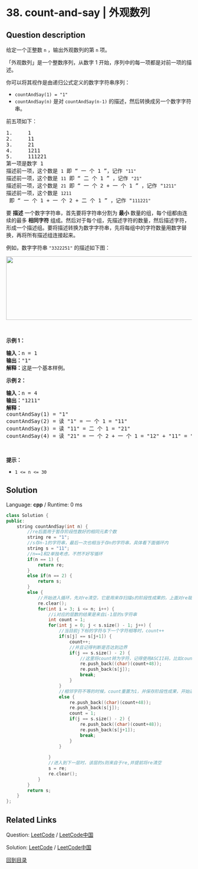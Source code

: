 ﻿# 38. count-and-say | 外观数列

## Question description

<!--If you want to use the English description, use <p>The <strong>count-and-say</strong> sequence is a sequence of digit strings defined by the recursive formula:</p>

<ul>
	<li><code>countAndSay(1) = &quot;1&quot;</code></li>
	<li><code>countAndSay(n)</code> is the way you would &quot;say&quot; the digit string from <code>countAndSay(n-1)</code>, which is then converted into a different digit string.</li>
</ul>

<p>To determine how you &quot;say&quot; a digit string, split it into the <strong>minimal</strong> number of groups so that each group is a contiguous section all of the <strong>same character.</strong> Then for each group, say the number of characters, then say the character. To convert the saying into a digit string, replace the counts with a number and concatenate every saying.</p>

<p>For example, the saying and conversion for digit string <code>&quot;3322251&quot;</code>:</p>
<img alt="" src="https://assets.leetcode.com/uploads/2020/10/23/countandsay.jpg" style="width: 581px; height: 172px;" />
<p>Given a positive integer <code>n</code>, return <em>the </em><code>n<sup>th</sup></code><em> term of the <strong>count-and-say</strong> sequence</em>.</p>

<p>&nbsp;</p>
<p><strong>Example 1:</strong></p>

<pre>
<strong>Input:</strong> n = 1
<strong>Output:</strong> &quot;1&quot;
<strong>Explanation:</strong> This is the base case.
</pre>

<p><strong>Example 2:</strong></p>

<pre>
<strong>Input:</strong> n = 4
<strong>Output:</strong> &quot;1211&quot;
<strong>Explanation:</strong>
countAndSay(1) = &quot;1&quot;
countAndSay(2) = say &quot;1&quot; = one 1 = &quot;11&quot;
countAndSay(3) = say &quot;11&quot; = two 1&#39;s = &quot;21&quot;
countAndSay(4) = say &quot;21&quot; = one 2 + one 1 = &quot;12&quot; + &quot;11&quot; = &quot;1211&quot;
</pre>

<p>&nbsp;</p>
<p><strong>Constraints:</strong></p>

<ul>
	<li><code>1 &lt;= n &lt;= 30</code></li>
</ul>
 instead-->
<p>给定一个正整数 <code>n</code> ，输出外观数列的第 <code>n</code> 项。</p>

<p>「外观数列」是一个整数序列，从数字 1 开始，序列中的每一项都是对前一项的描述。</p>

<p>你可以将其视作是由递归公式定义的数字字符串序列：</p>

<ul>
	<li><code>countAndSay(1) = "1"</code></li>
	<li><code>countAndSay(n)</code> 是对 <code>countAndSay(n-1)</code> 的描述，然后转换成另一个数字字符串。</li>
</ul>

<p>前五项如下：</p>

<pre>
1.     1
2.     11
3.     21
4.     1211
5.     111221
第一项是数字 1 
描述前一项，这个数是 <code>1</code> 即 “ 一 个 1 ”，记作 <code>"11"
</code>描述前一项，这个数是 <code>11</code> 即 “ 二 个 1 ” ，记作 <code>"21"
</code>描述前一项，这个数是 <code>21</code> 即 “ 一 个 2 + 一 个 1 ” ，记作 "<code>1211"
</code>描述前一项，这个数是 <code>1211</code> 即 “ 一 个 1 + 一 个 2 + 二 个 1 ” ，记作 "<code>111221"</code>
</pre>

<p>要 <strong>描述</strong> 一个数字字符串，首先要将字符串分割为 <strong>最小</strong> 数量的组，每个组都由连续的最多 <strong>相同字符</strong> 组成。然后对于每个组，先描述字符的数量，然后描述字符，形成一个描述组。要将描述转换为数字字符串，先将每组中的字符数量用数字替换，再将所有描述组连接起来。</p>

<p>例如，数字字符串 <code>"3322251"</code> 的描述如下图：</p>
<img alt="" src="https://pic.leetcode-cn.com/1629874763-TGmKUh-image.png" style="width: 581px; height: 172px;" />
<ul>
</ul>

<p>&nbsp;</p>

<p><strong>示例 1：</strong></p>

<pre>
<strong>输入：</strong>n = 1
<strong>输出：</strong>"1"
<strong>解释：</strong>这是一个基本样例。
</pre>

<p><strong>示例 2：</strong></p>

<pre>
<strong>输入：</strong>n = 4
<strong>输出：</strong>"1211"
<strong>解释：</strong>
countAndSay(1) = "1"
countAndSay(2) = 读 "1" = 一 个 1 = "11"
countAndSay(3) = 读 "11" = 二 个 1 = "21"
countAndSay(4) = 读 "21" = 一 个 2 + 一 个 1 = "12" + "11" = "1211"
</pre>

<p>&nbsp;</p>

<p><strong>提示：</strong></p>

<ul>
	<li><code>1 &lt;= n &lt;= 30</code></li>
</ul>




## Solution

Language: **cpp**  /  Runtime: 0 ms

```cpp
class Solution {
public:
    string countAndSay(int n) {
        //re后面用于暂存阶段性数好的相同元素个数
        string re = "1";
        //s存n-1的字符串，最后一次也相当于存n的字符串，具体看下面循环内
        string s = "11";
        //n==1和2单独考虑，不然不好写循环
        if(n == 1) {
            return re;
        }
        else if(n == 2) {
            return s;
        }
        else {
            //开始进入循环，先对re清空，它是用来存扫描s的阶段性成果的，上面对re赋值只是为了少写一个变量
            re.clear();
            for(int i = 3; i <= n; i++) {
                //i对应的层数的结果是来自i-1层的s字符串
                int count = 1;
                for(int j = 0; j < s.size() - 1; j++) {
                    //当目前j下标的字符与下一个字符相等时，count++
                    if(s[j] == s[j+1]) {
                        count++;
                        //并且记得判断是否达到边界
                        if(j == s.size() - 2) {
                            //这里将count转为字符，记得使用ASCII码，比如count=1时要加上48，也就是49才是字符的1
                            re.push_back((char)(count+48));
                            re.push_back(s[j]);
                            break;
                        }
                    }
                    //相邻字符不等的时候，count重置为1，并保存阶段性成果，开始进行新的一轮判断
                    else {
                        re.push_back((char)(count+48));
                        re.push_back(s[j]);
                        count = 1;
                        if(j == s.size() - 2) {
                            re.push_back((char)(count+48));
                            re.push_back(s[j+1]);
                            break;
                        }
                    }
                    
                }
                //进入到下一层时，该层的s则来自于re,并提前将re清空
                s = re;
                re.clear();
            }
        }
        return s;
    }
};


```



## Related Links

Question: [LeetCode](https://leetcode.com/problems/count-and-say/description/)  /  [LeetCode中国](https://leetcode-cn.com/problems/count-and-say/description/)

Solution: [LeetCode](https://leetcode.com/articles/count-and-say/)  /  [LeetCode中国](https://leetcode-cn.com/articles/count-and-say/)

[回到目录](../README.md)